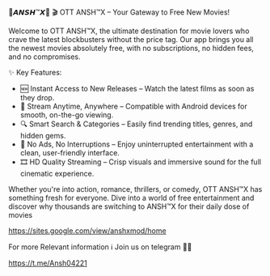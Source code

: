 🌟𝘼𝙉𝙎𝙃™𝙓🌟
🎬 OTT ANSH™X – Your Gateway to Free New Movies!

Welcome to OTT ANSH™X, the ultimate destination for movie lovers who crave the latest blockbusters without the price tag. Our app brings you all the newest movies absolutely free, with no subscriptions, no hidden fees, and no compromises.

✨ Key Features:
- 🆕 Instant Access to New Releases – Watch the latest films as soon as they drop.
- 📱 Stream Anytime, Anywhere – Compatible with Android devices for smooth, on-the-go viewing.
- 🔍 Smart Search & Categories – Easily find trending titles, genres, and hidden gems.
- 🚫 No Ads, No Interruptions – Enjoy uninterrupted entertainment with a clean, user-friendly interface.
- 🎞️ HD Quality Streaming – Crisp visuals and immersive sound for the full cinematic experience.

Whether you're into action, romance, thrillers, or comedy, OTT ANSH™X has something fresh for everyone. Dive into a world of free entertainment and discover why thousands are switching to ANSH™X for their daily dose of movies

https://sites.google.com/view/anshxmod/home

For more Relevant information ℹ️ 
Join us on telegram 🚀🌟 

https://t.me/Ansh04221
